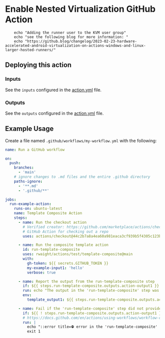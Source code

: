 # Enable Nested Virtualization GitHub Action


        echo "Adding the runner user to the KVM user group"
        echo "see the following blog for more information: "
        echo "https://github.blog/changelog/2023-02-23-hardware-accelerated-android-virtualization-on-actions-windows-and-linux-larger-hosted-runners/"


## Deploying this action

### Inputs

See the `inputs` configured in the [action.yml](action.yml) file.

### Outputs

See the `outputs` configured in the [action.yml](action.yml) file.


## Example Usage

Create a file named `.github/workflows/my-workflow.yml` with the following:
```yml
name: Run a GitHub workflow

on:
  push:
    branches:
      - 'main'
    # ignore changes to .md files and the entire .github directory
    paths-ignore:
      - '**.md'
      - '.github/**'

jobs:
  run-example-action:
    runs-on: ubuntu-latest
    name: Template Composite Action
    steps:
      - name: Run the checkout action
        # Verified creator: https://github.com/marketplace/actions/checkout
        # GitHub Action for checking out a repo
        uses: actions/checkout@44c2b7a8a4ea60a981eaca3cf939b5f4305c123b # v4.1.5

      - name: Run the composite template action
        id: run-template-composite
        uses: rwaight/actions/test/template-composite@main
        with:
          gh-token: ${{ secrets.GITHUB_TOKEN }}
          my-example-input1: 'hello'
          verbose: true

      - name: Report the output from the run-template-composite step
        if: ${{ steps.run-template-composite.outputs.action-output1 }}
        run: echo "The output in the 'run-template-composite' step was ${template_output1} ."
        env:
          template_output1: ${{ steps.run-template-composite.outputs.action-output1 }}

      - name: Fail if the 'run-template-composite' step did not provide output
        if: ${{ ! steps.run-template-composite.outputs.action-output1 }}
        # https://docs.github.com/en/actions/using-workflows/workflow-commands-for-github-actions#setting-an-error-message
        run: |
          echo "::error title=⛔ error in the 'run-template-composite' step hint::No output provided"
          exit 1

```
